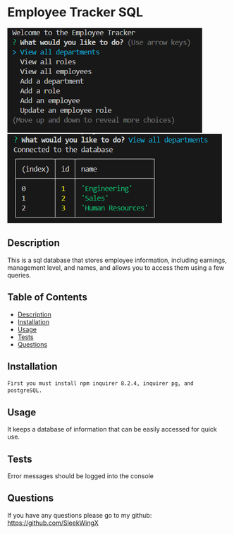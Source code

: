 # Employee Tracker SQL

![alt text](image.png)
![alt text](image-1.png)


## Description
This is a sql database that stores employee information, including earnings, management level, and names, and allows you to access them using a few queries.

## Table of Contents
- [Description](#description)
- [Installation](#installation)
- [Usage](#usage)
- [Tests](#tests)
- [Questions](#questions)

## Installation
```
First you must install npm inquirer 8.2.4, inquirer pg, and postgreSQL.
```

## Usage
It keeps a database of information that can be easily accessed for quick use.

## Tests
Error messages should be logged into the console 

## Questions
If you have any questions please go to my github:
https://github.com/SleekWingX 